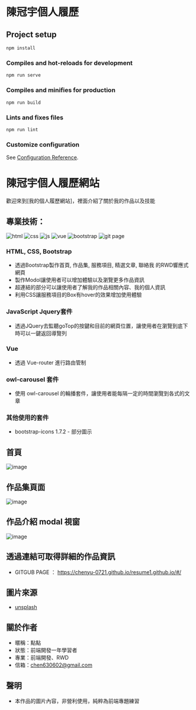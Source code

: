 # 陳冠宇個人履歷

## Project setup
```
npm install
```

### Compiles and hot-reloads for development
```
npm run serve
```

### Compiles and minifies for production
```
npm run build
```

### Lints and fixes files
```
npm run lint
```

### Customize configuration
See [Configuration Reference](https://cli.vuejs.org/config/).


# 陳冠宇個人履歷網站
歡迎來到[我的個人履歷網站]，裡面介紹了關於我的作品以及技能

## 專業技術：
![html](https://github.com/chenyu-0721/monster.github.io/assets/59197038/e8a5f4c7-4419-4697-8838-87f6666a9af6)
![css](https://github.com/chenyu-0721/monster.github.io/assets/59197038/8903a514-6d7f-428d-897d-fa229dc34627)
![js](https://github.com/chenyu-0721/monster.github.io/assets/59197038/39419656-8228-4425-a14f-d5b905761dba)
![vue](https://github.com/chenyu-0721/monster.github.io/assets/59197038/58c05753-168c-4ec1-a4cf-09f47455f91c)
![bootstrap](https://github.com/chenyu-0721/perfume2.0.github.io/assets/59197038/f1fbda3e-1820-493d-8227-c70946290c35)
![git page](https://github.com/chenyu-0721/perfume2.0.github.io/assets/59197038/3f5efefb-1738-4a5f-9eda-69de410fd314)

### HTML, CSS, Bootstrap
- 透過Bootstrap製作首頁, 作品集, 服務項目, 精選文章, 聯絡我 的RWD響應式網頁
- 製作Modol讓使用者可以增加體驗以及瀏覽更多作品資訊
- 超連結的部分可以讓使用者了解我的作品相關內容、我的個人資訊
- 利用CSS讓服務項目的Box有hover的效果增加使用體驗
  
### JavaScript Jquery套件
- 透過JQuery去監聽goTop的按鍵和目前的網頁位置，讓使用者在瀏覽到底下時可以一鍵返回導覽列

### Vue 
- 透過 Vue-router 進行路由管制

### owl-carousel 套件
- 使用 owl-carousel 的輪播套件，讓使用者能每隔一定的時間瀏覽到各式的文章

### 其他使用的套件
- bootstrap-icons 1.7.2 - 部分圖示

## 首頁
![image](https://github.com/chenyu-0721/resume1.github.io/assets/59197038/bbfbb4b4-eff5-41f2-9ebd-15e8cde23c7e)

## 作品集頁面
![image](https://github.com/chenyu-0721/resume1.github.io/assets/59197038/0b6856f4-2a87-467c-bea6-a9ec739a1f2f)

## 作品介紹 modal 視窗
![image](https://github.com/chenyu-0721/resume1.github.io/assets/59197038/ed558e92-e91f-441f-b5f2-044d84035ca9)

## 透過連結可取得詳細的作品資訊 
- GITGUB PAGE ： https://chenyu-0721.github.io/resume1.github.io/#/

## 圖片來源
- [unsplash](https://unsplash.com/s/photos/code)


## 關於作者
- 暱稱：點點
- 狀態：前端開發一年學習者
- 專業：前端開發、RWD
- 信箱：chen630602@gmail.com

## 聲明
- 本作品的圖片內容，非營利使用，純粹為前端專題練習
    
